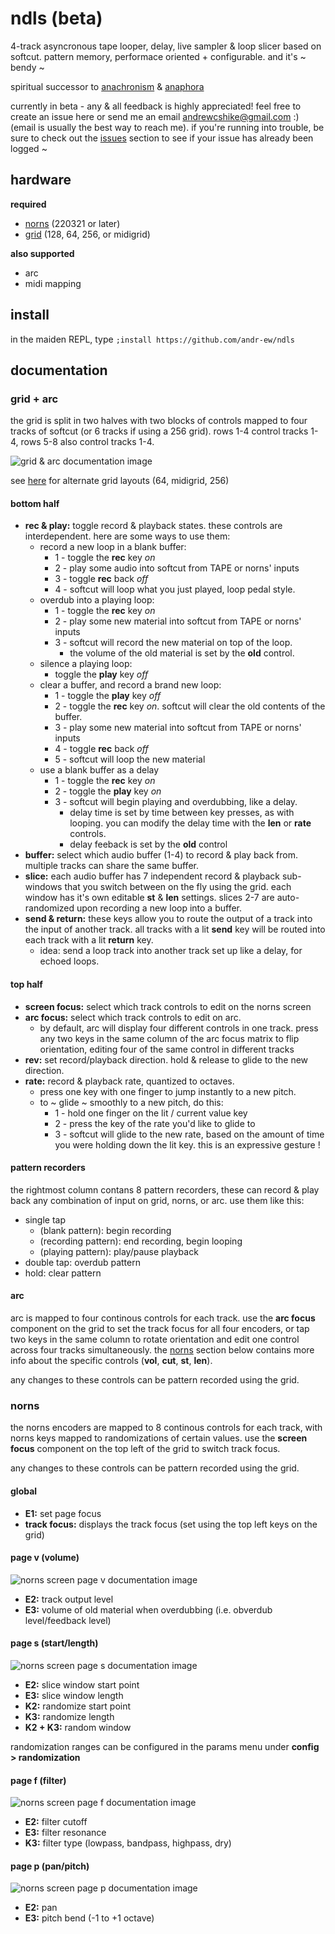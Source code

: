 # ndls (beta)

4-track asyncronous tape looper, delay, live sampler & loop slicer based on softcut. pattern memory, performace oriented + configurable. and it's ~ bendy ~

spiritual successor to [anachronism](https://github.com/andr-ew/prosody#anachronsim) & [anaphora](https://github.com/andr-ew/prosody#anaphora)

currently in beta - any & all feedback is highly appreciated! feel free to create an issue here or send me an email andrewcshike@gmail.com :) (email is usually the best way to reach me). if you're running into trouble, be sure to check out the [issues](https://github.com/andr-ew/ndls/issues) section to see if your issue has already been logged ~

## hardware

**required**

- [norns](https://github.com/p3r7/awesome-monome-norns) (220321 or later)
- [grid](https://monome.org/docs/grid/) (128, 64, 256, or midigrid)

**also supported**

- arc
- midi mapping

## install

in the maiden REPL, type `;install https://github.com/andr-ew/ndls`

## documentation

### grid + arc

the grid is split in two halves with two blocks of controls mapped to four tracks of softcut (or 6 tracks if using a 256 grid). rows 1-4 control tracks 1-4, rows 5-8 also control tracks 1-4.

![grid & arc documentation image](lib/doc/ndls_128.png)

see [here](lib/doc/alternate_grid_sizes.md) for alternate grid layouts (64, midigrid, 256)

#### bottom half

- **rec & play:** toggle record & playback states. these controls are interdependent. here are some ways to use them:
  - record a new loop in a blank buffer:
    - 1 - toggle the **rec** key _on_
    - 2 - play some audio into softcut from TAPE or norns' inputs
    - 3 - toggle **rec** back _off_
    - 4 - softcut will loop what you just played, loop pedal style.
  - overdub into a playing loop:
    - 1 - toggle the **rec** key _on_
    - 2 - play some new material into softcut from TAPE or norns' inputs
    - 3 - softcut will record the new material on top of the loop.
      - the volume of the old material is set by the **old** control.
  - silence a playing loop:
    - toggle the **play** key _off_
  - clear a buffer, and record a brand new loop:
    - 1 - toggle the **play** key _off_
    - 2 - toggle the **rec** key _on_. softcut will clear the old contents of the buffer.
    - 3 - play some new material into softcut from TAPE or norns' inputs
    - 4 - toggle **rec** back _off_
    - 5 - softcut will loop the new material
  - use a blank buffer as a delay
    - 1 - toggle the **rec** key _on_
    - 2 - toggle the **play** key _on_
    - 3 - softcut will begin playing and overdubbing, like a delay.
      - delay time is set by time between key presses, as with looping. you can modify the delay time with the **len** or **rate** controls.
      - delay feeback is set by the **old** control
- **buffer:** select which audio buffer (1-4) to record & play back from. multiple tracks can share the same buffer.
- **slice:** each audio buffer has 7 independent record & playback sub-windows that you switch between on the fly using the grid. each window has it's own editable **st** & **len** settings. slices 2-7 are auto-randomized upon recording a new loop into a buffer.
- **send & return:** these keys allow you to route the output of a track into the input of another track. all tracks with a lit **send** key will be routed into each track with a lit **return** key.
  - idea: send a loop track into another track set up like a delay, for echoed loops.

#### top half

- **screen focus:** select which track controls to edit on the norns screen
- **arc focus:** select which track controls to edit on arc.
  - by default, arc will display four different controls in one track. press any two keys in the same column of the arc focus matrix to flip orientation, editing four of the same control in different tracks
- **rev:** set record/playback direction. hold & release to glide to the new direction.
- **rate:** record & playback rate, quantized to octaves.
  - press one key with one finger to jump instantly to a new pitch.
  - to ~ glide ~ smoothly to a new pitch, do this:
    - 1 - hold one finger on the lit / current value key
    - 2 - press the key of the rate you'd like to glide to
    - 3 - softcut will glide to the new rate, based on the amount of time you were holding down the lit key. this is an expressive gesture !

#### pattern recorders

the rightmost column contans 8 pattern recorders, these can record & play back any combination of input on grid, norns, or arc. use them like this:

- single tap
  - (blank pattern): begin recording
  - (recording pattern): end recording, begin looping
  - (playing pattern): play/pause playback
- double tap: overdub pattern
- hold: clear pattern

#### arc

arc is mapped to four continous controls for each track. use the **arc focus** component on the grid to set the track focus for all four encoders, or tap two keys in the same column to rotate orientation and edit one control across four tracks simultaneously. the [norns](#norns) section below contains more info about the specific controls (**vol**, **cut**, **st**, **len**). 

any changes to these controls can be pattern recorded using the grid.

### norns

the norns encoders are mapped to 8 continous controls for each track, with norns keys mapped to randomizations of certain values. use the **screen focus** component on the top left of the grid to switch track focus.

any changes to these controls can be pattern recorded using the grid.

#### global

- **E1:** set page focus
- **track focus:** displays the track focus (set using the top left keys on the grid)

#### page v (volume)

![norns screen page v documentation image](lib/doc/ndls_screen_v.png)

- **E2:** track output level
- **E3:** volume of old material when overdubbing (i.e. obverdub level/feedback level)

#### page s (start/length)

![norns screen page s documentation image](lib/doc/ndls_screen_s.png)

- **E2:** slice window start point
- **E3:** slice window length
- **K2:** randomize start point
- **K3:** randomize length
- **K2 + K3:** random window

randomization ranges can be configured in the params menu under **config > randomization**

#### page f (filter)

![norns screen page f documentation image](lib/doc/ndls_screen_f.png)

- **E2:** filter cutoff
- **E3:** filter resonance
- **K3:** filter type (lowpass, bandpass, highpass, dry)

#### page p (pan/pitch)

![norns screen page p documentation image](lib/doc/ndls_screen_p.png)

- **E2:** pan
- **E3:** pitch bend (-1 to +1 octave)
